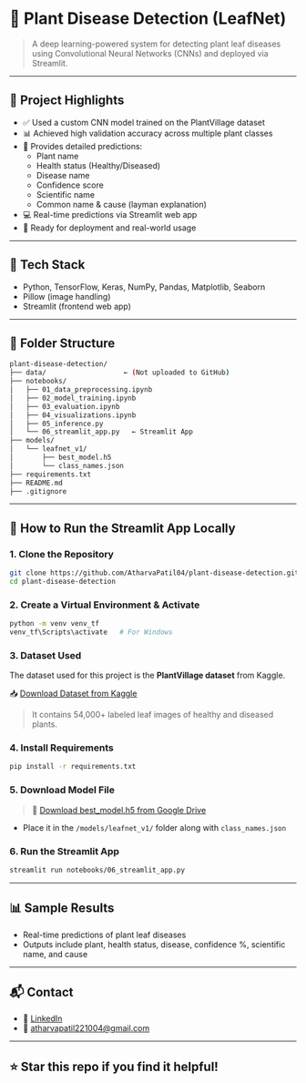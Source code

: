 # 🌱 Plant Disease Detection (LeafNet)

> A deep learning-powered system for detecting plant leaf diseases using Convolutional Neural Networks (CNNs) and deployed via Streamlit.

---

## 📌 Project Highlights

- ✅ Used a custom CNN model trained on the PlantVillage dataset  
- 📊 Achieved high validation accuracy across multiple plant classes  
- 📁 Provides detailed predictions:
  - Plant name  
  - Health status (Healthy/Diseased)  
  - Disease name  
  - Confidence score  
  - Scientific name  
  - Common name & cause (layman explanation)  
- 💻 Real-time predictions via Streamlit web app  
- 🚀 Ready for deployment and real-world usage  

---

## 🔧 Tech Stack

- Python, TensorFlow, Keras, NumPy, Pandas, Matplotlib, Seaborn  
- Pillow (image handling)  
- Streamlit (frontend web app)  

---

## 📁 Folder Structure

```bash
plant-disease-detection/
├── data/                   ← (Not uploaded to GitHub)
├── notebooks/
│   ├── 01_data_preprocessing.ipynb
│   ├── 02_model_training.ipynb
│   ├── 03_evaluation.ipynb
│   ├── 04_visualizations.ipynb
│   ├── 05_inference.py
│   └── 06_streamlit_app.py   ← Streamlit App
├── models/
│   └── leafnet_v1/
│       ├── best_model.h5
│       └── class_names.json
├── requirements.txt
├── README.md
├── .gitignore
```

---

## 🚀 How to Run the Streamlit App Locally

### 1. Clone the Repository
```bash
git clone https://github.com/AtharvaPatil04/plant-disease-detection.git
cd plant-disease-detection
```

### 2. Create a Virtual Environment & Activate
```bash
python -m venv venv_tf
venv_tf\Scripts\activate   # For Windows
```

### 3. Dataset Used
The dataset used for this project is the **PlantVillage dataset** from Kaggle.  

📥 [Download Dataset from Kaggle](https://www.kaggle.com/datasets/arjuntejaswi/plant-village)

> It contains 54,000+ labeled leaf images of healthy and diseased plants.

### 4. Install Requirements
```bash
pip install -r requirements.txt
```

### 5. Download Model File
> 🔗 [Download best_model.h5 from Google Drive](https://drive.google.com/file/d/1hWOsxIUJMt_DcF_6oXRF0aWa014OKrwG/view?usp=sharing)  

- Place it in the `/models/leafnet_v1/` folder along with `class_names.json`

### 6. Run the Streamlit App
```bash
streamlit run notebooks/06_streamlit_app.py
```

---

## 📊 Sample Results

- Real-time predictions of plant leaf diseases  
- Outputs include plant, health status, disease, confidence %, scientific name, and cause  

---

## 📬 Contact

- 🔗 [LinkedIn](https://www.linkedin.com/in/atharvaajaypatil/)  
- 📧 atharvapatil221004@gmail.com  

---

## ⭐ Star this repo if you find it helpful!
